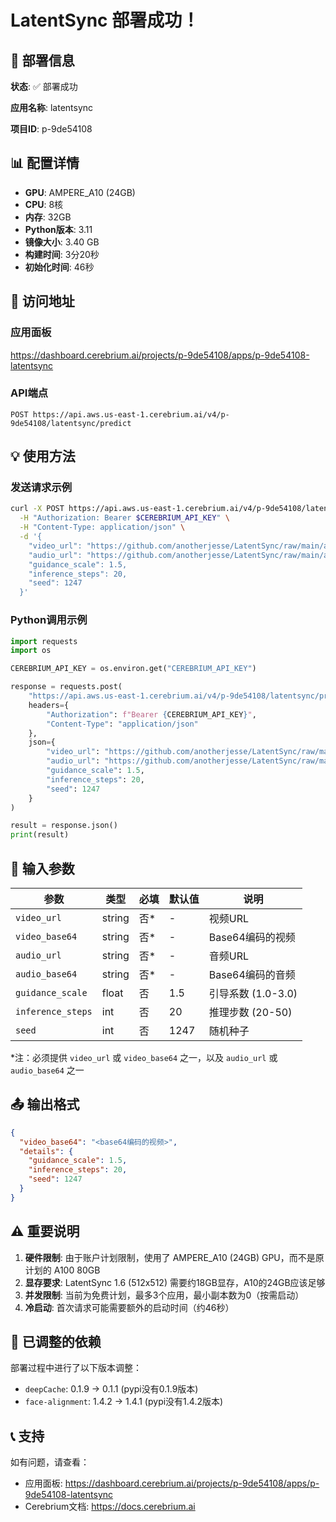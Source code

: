 # LatentSync 部署成功！

## 🎉 部署信息

**状态**: ✅ 部署成功

**应用名称**: latentsync

**项目ID**: p-9de54108

## 📊 配置详情

- **GPU**: AMPERE_A10 (24GB)
- **CPU**: 8核
- **内存**: 32GB
- **Python版本**: 3.11
- **镜像大小**: 3.40 GB
- **构建时间**: 3分20秒
- **初始化时间**: 46秒

## 🔗 访问地址

### 应用面板
https://dashboard.cerebrium.ai/projects/p-9de54108/apps/p-9de54108-latentsync

### API端点
```
POST https://api.aws.us-east-1.cerebrium.ai/v4/p-9de54108/latentsync/predict
```

## 💡 使用方法

### 发送请求示例

```bash
curl -X POST https://api.aws.us-east-1.cerebrium.ai/v4/p-9de54108/latentsync/predict \
  -H "Authorization: Bearer $CEREBRIUM_API_KEY" \
  -H "Content-Type: application/json" \
  -d '{
    "video_url": "https://github.com/anotherjesse/LatentSync/raw/main/assets/yuxin.mp4",
    "audio_url": "https://github.com/anotherjesse/LatentSync/raw/main/assets/audio_yuxin.wav",
    "guidance_scale": 1.5,
    "inference_steps": 20,
    "seed": 1247
  }'
```

### Python调用示例

```python
import requests
import os

CEREBRIUM_API_KEY = os.environ.get("CEREBRIUM_API_KEY")

response = requests.post(
    "https://api.aws.us-east-1.cerebrium.ai/v4/p-9de54108/latentsync/predict",
    headers={
        "Authorization": f"Bearer {CEREBRIUM_API_KEY}",
        "Content-Type": "application/json"
    },
    json={
        "video_url": "https://github.com/anotherjesse/LatentSync/raw/main/assets/yuxin.mp4",
        "audio_url": "https://github.com/anotherjesse/LatentSync/raw/main/assets/audio_yuxin.wav",
        "guidance_scale": 1.5,
        "inference_steps": 20,
        "seed": 1247
    }
)

result = response.json()
print(result)
```

## 📝 输入参数

| 参数 | 类型 | 必填 | 默认值 | 说明 |
|------|------|------|--------|------|
| `video_url` | string | 否* | - | 视频URL |
| `video_base64` | string | 否* | - | Base64编码的视频 |
| `audio_url` | string | 否* | - | 音频URL |
| `audio_base64` | string | 否* | - | Base64编码的音频 |
| `guidance_scale` | float | 否 | 1.5 | 引导系数 (1.0-3.0) |
| `inference_steps` | int | 否 | 20 | 推理步数 (20-50) |
| `seed` | int | 否 | 1247 | 随机种子 |

*注：必须提供 `video_url` 或 `video_base64` 之一，以及 `audio_url` 或 `audio_base64` 之一

## 📤 输出格式

```json
{
  "video_base64": "<base64编码的视频>",
  "details": {
    "guidance_scale": 1.5,
    "inference_steps": 20,
    "seed": 1247
  }
}
```

## ⚠️ 重要说明

1. **硬件限制**: 由于账户计划限制，使用了 AMPERE_A10 (24GB) GPU，而不是原计划的 A100 80GB
2. **显存要求**: LatentSync 1.6 (512x512) 需要约18GB显存，A10的24GB应该足够
3. **并发限制**: 当前为免费计划，最多3个应用，最小副本数为0（按需启动）
4. **冷启动**: 首次请求可能需要额外的启动时间（约46秒）

## 🔧 已调整的依赖

部署过程中进行了以下版本调整：
- `deepCache`: 0.1.9 → 0.1.1 (pypi没有0.1.9版本)
- `face-alignment`: 1.4.2 → 1.4.1 (pypi没有1.4.2版本)

## 📞 支持

如有问题，请查看：
- 应用面板: https://dashboard.cerebrium.ai/projects/p-9de54108/apps/p-9de54108-latentsync
- Cerebrium文档: https://docs.cerebrium.ai
